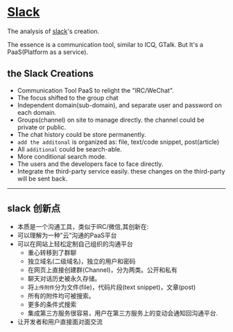 # [Slack][slack]

The analysis of [slack][slack]'s creation.

The essence is a communication tool, similar to ICQ, GTalk.
But It's a PaaS(Platform as a service).

## the Slack Creations

* Communication Tool PaaS to relight the "IRC/WeChat".
* The focus shifted to the group chat
* Independent domain(sub-domain), and separate user and password on each domain.
* Groups(channel) on site to manage directly. the channel could be private or public.
* The chat history could be store permanently.
* `add the additonal` is organized as: file, text/code snippet, post(article)
* All `additional` could be search-able.
* More conditional search mode.
* The users and the developers face to face directly.
* Integrate the third-party service easily. these changes on the third-party will be sent back.

[slack]: https://slack.com/

-------

## slack 创新点

* 本质是一个沟通工具，类似于IRC/微信,其创新在:
* 可以理解为一种"云"沟通的PaaS平台
* 可以在网站上轻松定制自己组织的沟通平台
  * 重心转移到了群聊
  * 独立域名(二级域名)，独立的用户和密码
  * 在网页上直接创建群(Channel)，分为两类。公开和私有
  * 聊天对话历史被永久存储。
  * 将`上传附件`分为文件(file)，代码片段(text snippet)，文章(post)
  * 所有的附件均可被搜索。
  * 更多的条件式搜索
  * 集成第三方服务很容易，用户在第三方服务上的变动会通知回沟通平台.
* 让开发者和用户直接面对面交流
